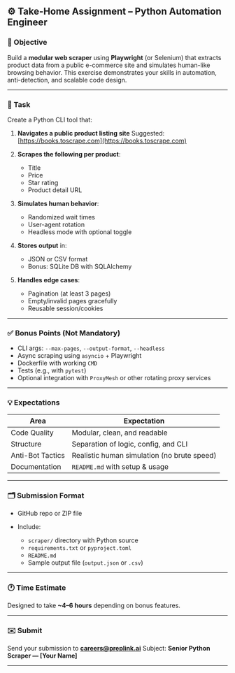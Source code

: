## ⚙️ Take-Home Assignment – Python Automation Engineer

### 🎯 Objective

Build a **modular web scraper** using **Playwright** (or Selenium) that extracts product data from a public e-commerce site and simulates human-like browsing behavior. This exercise demonstrates your skills in automation, anti-detection, and scalable code design.

---

### 🧩 Task

Create a Python CLI tool that:

1. **Navigates a public product listing site**
   Suggested: [https://books.toscrape.com](https://books.toscrape.com)

2. **Scrapes the following per product**:

   * Title
   * Price
   * Star rating
   * Product detail URL

3. **Simulates human behavior**:

   * Randomized wait times
   * User-agent rotation
   * Headless mode with optional toggle

4. **Stores output** in:

   * JSON or CSV format
   * Bonus: SQLite DB with SQLAlchemy

5. **Handles edge cases**:

   * Pagination (at least 3 pages)
   * Empty/invalid pages gracefully
   * Reusable session/cookies

---

### ✅ Bonus Points (Not Mandatory)

* CLI args: `--max-pages`, `--output-format`, `--headless`
* Async scraping using `asyncio` + Playwright
* Dockerfile with working `CMD`
* Tests (e.g., with `pytest`)
* Optional integration with `ProxyMesh` or other rotating proxy services

---

### 💡 Expectations

| Area             | Expectation                                 |
| ---------------- | ------------------------------------------- |
| Code Quality     | Modular, clean, and readable                |
| Structure        | Separation of logic, config, and CLI        |
| Anti-Bot Tactics | Realistic human simulation (no brute speed) |
| Documentation    | `README.md` with setup & usage              |

---

### 🗂 Submission Format

* GitHub repo or ZIP file
* Include:

  * `scraper/` directory with Python source
  * `requirements.txt` or `pyproject.toml`
  * `README.md`
  * Sample output file (`output.json` or `.csv`)

---

### 🕐 Time Estimate

Designed to take **\~4–6 hours** depending on bonus features.

---

### ✉️ Submit

Send your submission to **[careers@preplink.ai](mailto:careers@preplink.ai)**
Subject: **Senior Python Scraper — \[Your Name]**

---
